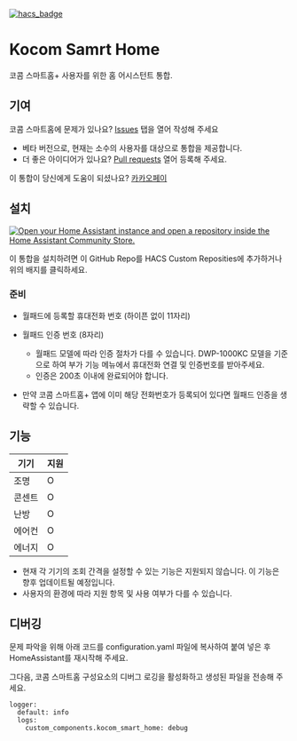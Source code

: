[![hacs_badge](https://img.shields.io/badge/HACS-Custom-41BDF5.svg?style=for-the-badge)](https://github.com/hacs/integration)

# Kocom Samrt Home
코콤 스마트홈+ 사용자를 위한 홈 어시스턴트 통합.

## 기여

코콤 스마트홈에 문제가 있나요? [Issues](https://github.com/lunDreame/kocom_smart_home/issues) 탭을 열어 작성해 주세요

- 베타 버전으로, 현재는 소수의 사용자를 대상으로 통합을 제공합니다.
- 더 좋은 아이디어가 있나요? [Pull requests](https://github.com/lunDreame/kocom_smart_home/pulls) 열어 등록해 주세요.

이 통합이 당신에게 도움이 되셨나요? [카카오페이](https://qr.kakaopay.com/FWDWOBBmR)

## 설치

[![Open your Home Assistant instance and open a repository inside the Home Assistant Community Store.](https://my.home-assistant.io/badges/hacs_repository.svg)](https://my.home-assistant.io/redirect/hacs_repository/?owner=lunDreame&repository=kocom_smart_home&category=Integration)

이 통합을 설치하려면 이 GitHub Repo를 HACS Custom Reposities에 추가하거나 위의 배지를 클릭하세요.

### 준비

- 월패드에 등록할 휴대전화 번호 (하이픈 없이 11자리)
- 월패드 인증 번호 (8자리)
  - 월패드 모델에 따라 인증 절차가 다를 수 있습니다. DWP-1000KC 모델을 기준으로 하여 부가 기능 메뉴에서 휴대전화 연결 및 인증번호를 받아주세요.
  - 인증은 200초 이내에 완료되어야 합니다.

- 만약 코콤 스마트홈+ 앱에 이미 해당 전화번호가 등록되어 있다면 월패드 인증을 생략할 수 있습니다.

## 기능

| 기기          | 지원              |
| ------------- | ----------------- |         
| 조명          |          O        |
| 콘센트        |          O        |         
| 난방          |          O        |      
| 에어컨        |          O        |        
| 에너지        |          O        |          

- 현재 각 기기의 조회 간격을 설정할 수 있는 기능은 지원되지 않습니다. 이 기능은 향후 업데이트될 예정입니다.
- 사용자의 환경에 따라 지원 항목 및 사용 여부가 다를 수 있습니다.

## 디버깅

문제 파악을 위해 아래 코드를 configuration.yaml 파일에 복사하여 붙여 넣은 후 HomeAssistant를 재시작해 주세요.

그다음, 코콤 스마트홈 구성요소의 디버그 로깅을 활성화하고 생성된 파일을 전송해 주세요.

```
logger:
  default: info
  logs:
    custom_components.kocom_smart_home: debug
```
